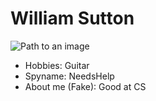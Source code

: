 # William Sutton

![Path to an image](happiness.jpg)

- Hobbies: Guitar
- Spyname: NeedsHelp
- About me (Fake): Good at CS

